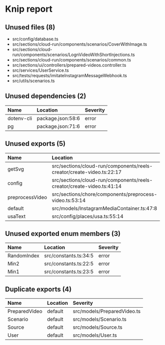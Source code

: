 # Knip report

## Unused files (8)

* src/config/database.ts
* src/sections/cloud-run/components/scenarios/CoverWithImage.ts
* src/sections/cloud-run/components/scenarios/LognVideoWithShortInjections.ts
* src/sections/cloud-run/components/scenarios/common.ts
* src/sections/ui/controllers/prepared-videos.controller.ts
* src/services/UserService.ts
* src/tests/requests/imitateInstagramMessageWebhook.ts
* src/utils/scenarios.ts

## Unused dependencies (2)

| Name       | Location          | Severity |
| :--------- | :---------------- | :------- |
| dotenv-cli | package.json:58:6 | error    |
| pg         | package.json:71:6 | error    |

## Unused exports (5)

| Name            | Location                                                              | Severity |
| :-------------- | :-------------------------------------------------------------------- | :------- |
| getSvg          | src/sections/cloud-run/components/reels-creator/create-video.ts:22:17 | error    |
| config          | src/sections/cloud-run/components/reels-creator/create-video.ts:41:14 | error    |
| preprocessVideo | src/sections/chore/components/preprocess-video.ts:53:14               | error    |
| default         | src/models/InstagramMediaContainer.ts:47:8                            | error    |
| usaText         | src/config/places/usa.ts:55:14                                        | error    |

## Unused exported enum members (3)

| Name        | Location              | Severity |
| :---------- | :-------------------- | :------- |
| RandomIndex | src/constants.ts:34:5 | error    |
| Min2        | src/constants.ts:22:5 | error    |
| Min1        | src/constants.ts:23:5 | error    |

## Duplicate exports (4)

| Name                  | Location                    | Severity |
| :-------------------- | :-------------------------- | :------- |
| PreparedVideo|default | src/models/PreparedVideo.ts | error    |
| Scenario|default      | src/models/Scenario.ts      | error    |
| Source|default        | src/models/Source.ts        | error    |
| User|default          | src/models/User.ts          | error    |

